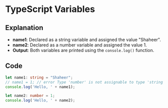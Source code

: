 # TypeScript Variables

## Explanation

* **name1**: Declared as a string variable and assigned the value "Shaheer".
* **name2**: Declared as a number variable and assigned the value 1.
* **Output**: Both variables are printed using the `console.log()` function.

## Code

```typescript
let name1: string = "Shaheer";
// name1 = 1; // error Type 'number' is not assignable to type 'string'.
console.log('Hello, ' + name1);

let name2: number = 1;
console.log('Hello, ' + name2);